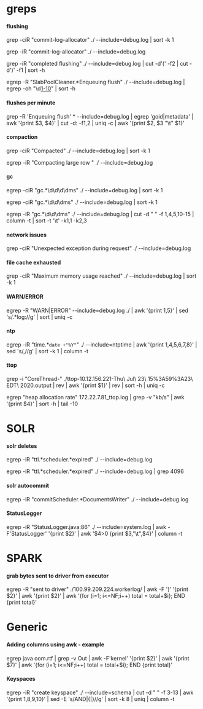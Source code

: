# greps

#### flushing
grep -ciR "commit-log-allocator" ./ --include=debug.log | sort -k 1

grep -iR "commit-log-allocator" ./ --include=debug.log

grep -iR "completed flushing" ./ --include=debug.log | cut -d'(' -f2 | cut -d')' -f1 | sort -h

egrep -R "SlabPoolCleaner.*Enqueuing flush" ./ --include=debug.log | egrep -oh "\d[1-10](KiB|MiB|GiB)" | sort -h

#### flushes per minute
grep -R 'Enqueuing flush' * --include=debug.log | egrep 'goid|metadata' | awk '{print $3, $4}' | cut -d: -f1,2 | uniq -c | awk '{print $2, $3 "\t" $1}'

#### compaction
grep -ciR "Compacted" ./ --include=debug.log | sort -k 1

egrep -iR "Compacting large row " ./ --include=debug.log

#### gc
egrep -ciR "gc.*\d\d\d\dms" ./ --include=debug.log | sort -k 1

egrep -ciR "gc.*\d\d\dms" ./ --include=debug.log | sort -k 1

egrep -iR "gc.*\d\d\dms" ./ --include=debug.log | cut -d " " -f 1,4,5,10-15 | column -t | sort -t '\t' -k1,1 -k2,3

#### network issues
grep -ciR "Unexpected exception during request" ./ --include=debug.log

#### file cache exhausted
grep -ciR "Maximum memory usage reached" ./ --include=debug.log | sort -k 1

#### WARN/ERROR
egrep -R "WARN|ERROR" --include=debug.log ./ | awk '{print $1,$5}' | sed 's/.*log://g' | sort | uniq -c

#### ntp
egrep -iR "time.*`date +"%Y"`" ./ --include=ntptime | awk '{print $1,$4,$5,$6,$7,$8}' | sed 's/,//g' | sort -k 1 | column -t

#### ttop
grep -i "CoreThread-" ./ttop-10.12.156.221-Thu\ Jul\ 23\ 15%3A59%3A23\ EDT\ 2020.output | rev | awk '{print $1}' | rev | sort -h | uniq -c

egrep "heap allocation rate" 172.22.7.81_ttop.log | grep -v "kb/s" | awk '{print $4}' | sort -h | tail -10


# SOLR

#### solr deletes
egrep -iR "ttl.*scheduler.*expired" ./ --include=debug.log

egrep -iR "ttl.*scheduler.*expired" ./ --include=debug.log | grep 4096

#### solr autocommit
egrep -iR "commitScheduler.*DocumentsWriter" ./ --include=debug.log

#### StatusLogger
egrep -iR "StatusLogger.java:86" ./ --include=system.log | awk -F'StatusLogger' '{print $2}' | awk '$4>0 {print $3,"\t",$4}' | column -t



# SPARK
#### grab bytes sent to driver from executor
egrep -R "sent to driver" ./100.99.209.224.workerlog/ | awk -F ')' '{print $2}' | awk '{print $2}' | awk '{for (i=1; i<=NF;i++) total = total+$i}; END {print total}'



# Generic
#### Adding columns using awk - example
egrep java oom.rtf | grep -v Out | awk -F'kernel' '{print $2}' | awk '{print $7}' | awk '{for (i=1; i<=NF;i++) total = total+$i}; END {print total}'

#### Keyspaces
egrep -iR "create keyspace" ./ --include=schema | cut -d " " -f 3-13 | awk '{print $1,$8,$9,$10}' | sed -E 's/AND|{|}//g' | sort -k 8 | uniq | column -t
